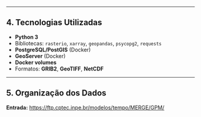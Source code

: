 
---

## 4. Tecnologias Utilizadas
- **Python 3**
- Bibliotecas: `rasterio`, `xarray`, `geopandas`, `psycopg2`, `requests`
- **PostgreSQL/PostGIS** (Docker)
- **GeoServer** (Docker)
- **Docker volumes**
- Formatos: **GRIB2**, **GeoTIFF**, **NetCDF**

---

## 5. Organização dos Dados
**Entrada:**
https://ftp.cptec.inpe.br/modelos/tempo/MERGE/GPM/


